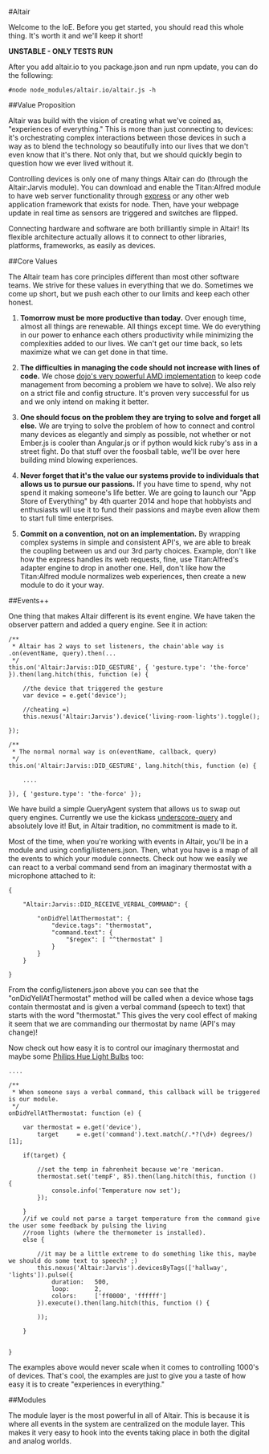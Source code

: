 #Altair


Welcome to the IoE. Before you get started, you should read this whole thing. It's worth it and we'll keep it short!

**UNSTABLE - ONLY TESTS RUN**

After you add altair.io to you package.json and run npm update, you can do the following:

    #node node_modules/altair.io/altair.js -h


##Value Proposition


Altair was build with the vision of creating what we've coined as, "experiences of everything." This is more than just
connecting to devices: it's orchestrating complex interactions between those devices in such a way as to blend the technology
so beautifully into our lives that we don't even know that it's there. Not only that, but we should quickly begin to question
how we ever lived without it.

Controlling devices is only one of many things Altair can do (through the Altair:Jarvis module). You can download and
enable the Titan:Alfred module to have web server functionality through [express](http://expressjs.com/) or any other
web application framework that exists for node. Then, have your webpage update in real time as sensors are triggered and
switches are flipped.

Connecting hardware and software are both brilliantly simple in Altair! Its flexible architecture actually allows it to
connect to other libraries, platforms, frameworks, as easily as devices.

##Core Values

The Altair team has core principles different than most other software teams. We strive for these values in everything that
we do. Sometimes we come up short, but we push each other to our limits and keep each other honest.

1. **Tomorrow must be more productive than today.** Over enough time, almost all things are renewable. All things except time.
We do everything in our power to enhance each others productivity while minimizing the complexities added to our lives. We
can't get our time back, so lets maximize what we can get done in that time.

1. **The difficulties in managing the code should not increase with lines of code.** We chose
[dojo's very powerful AMD implementation](http://dojotoolkit.org/documentation/tutorials/1.9/modules/) to
keep code management from becoming a problem we have to solve). We also rely on a strict file and config structure.
It's proven very successful for us and we only intend on making it better.

1. **One should focus on the problem they are trying to solve and forget all else.** We are trying to solve the problem
of how to connect and control many devices as elegantly and simply as possible, not whether or not Ember.js is cooler
than Angular.js or if python would kick ruby's ass in a street fight. Do that stuff over the foosball table, we'll be over
here building mind blowing experiences.

1. **Never forget that it's the value our systems provide to individuals that allows us to pursue our passions.** If you
have time to spend, why not spend it making someone's life better. We are going to launch our "App Store of Everything"
by 4th quarter 2014 and hope that hobbyists and enthusiasts will use it to fund their passions and maybe even allow them
to start full time enterprises.

1. **Commit on a convention, not on an implementation.** By wrapping complex systems in simple and consistent API's, we
are able to break the coupling between us and our 3rd party choices. Example, don't like how the express handles its web
requests, fine, use Titan:Alfred's adapter engine to drop in another one. Hell, don't like how the Titan:Alfred module
normalizes web experiences, then create a new module to do it your way.

##Events++

One thing that makes Altair different is its event engine. We have taken the observer pattern and added a query engine.
See it in action:

    /**
     * Altair has 2 ways to set listeners, the chain'able way is .on(eventName, query).then(...
     */
    this.on('Altair:Jarvis::DID_GESTURE', { 'gesture.type': 'the-force' }).then(lang.hitch(this, function (e) {

        //the device that triggered the gesture
        var device = e.get('device');

        //cheating =)
        this.nexus('Altair:Jarvis').device('living-room-lights').toggle();

    });

    /**
     * The normal normal way is on(eventName, callback, query)
     */
    this.on('Altair:Jarvis::DID_GESTURE', lang.hitch(this, function (e) {

        ....

    }), { 'gesture.type': 'the-force' });

We have build a simple QueryAgent system that allows us to swap out query engines. Currently we use the kickass
[underscore-query](https://github.com/davidgtonge/underscore-query) and absolutely love it! But, in Altair tradition,
no commitment is made to it.

Most of the time, when you're working with events in Altair, you'll be in a module and using config/listeners.json.
Then, what you have is a map of all the events to which your module connects. Check out how we easily we can react to a
verbal command send from an imaginary thermostat with a microphone attached to it:

    {

        "Altair:Jarvis::DID_RECEIVE_VERBAL_COMMAND": {

            "onDidYellAtThermostat": {
                "device.tags": "thermostat",
                "command.text": {
                    "$regex": [ "^thermostat" ]
                }
            }
        }

    }

From the config/listeners.json above you can see that the "onDidYellAtThermostat" method will be called when a device whose
tags contain thermostat and is given a verbal command (speech to text) that starts with the word "thermostat." This gives the very cool effect of making
it seem that we are commanding our thermostat by name (API's may change)!

Now check out how easy it is to control our imaginary thermostat and maybe some [Philips Hue Light Bulbs](http://www.meethue.com) too:

    ....

    /**
     * When someone says a verbal command, this callback will be triggered is our module.
     */
    onDidYellAtThermostat: function (e) {

        var thermostat = e.get('device'),
            target     = e.get('command').text.match(/.*?(\d+) degrees/)[1];

        if(target) {

            //set the temp in fahrenheit because we're 'merican.
            thermostat.set('tempF', 85).then(lang.hitch(this, function () {
                console.info('Temperature now set');
            });

        }
        //if we could not parse a target temperature from the command give the user some feedback by pulsing the living
        //room lights (where the thermometer is installed).
        else {

            //it may be a little extreme to do something like this, maybe we should do some text to speech? ;)
            this.nexus('Altair:Jarvis').devicesByTags(['hallway', 'lights']).pulse({
                duration:   500,
                loop:       2,
                colors:     ['ff0000', 'ffffff']
            }).execute().then(lang.hitch(this, function () {

            ));

        }


    }

The examples above would never scale when it comes to controlling 1000's of devices. That's cool, the examples are just
to give you a taste of how easy it is to create "experiences in everything."

##Modules

The module layer is the most powerful in all of Altair. This is because it is where all events in the system are centralized
on the module layer. This makes it very easy to hook into the events taking place in both the digital and analog worlds.

